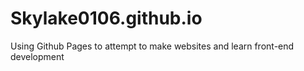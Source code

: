 # Skylake0106.github.io
Using Github Pages to attempt to make websites and learn front-end development

